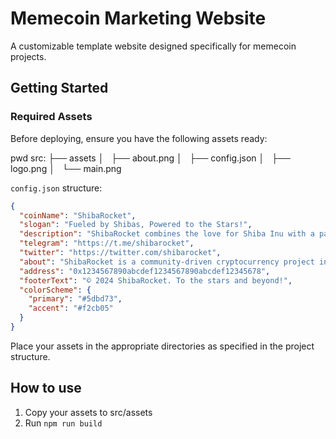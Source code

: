 # Memecoin Marketing Website

A customizable template website designed specifically for memecoin projects.

## Getting Started

### Required Assets

Before deploying, ensure you have the following assets ready:

pwd src:
├── assets
│   ├── about.png
│   ├── config.json
│   ├── logo.png
│   └── main.png

`config.json` structure:
```json
{
  "coinName": "ShibaRocket",
  "slogan": "Fueled by Shibas, Powered to the Stars!",
  "description": "ShibaRocket combines the love for Shiba Inu with a passion for intergalactic crypto adventures.",
  "telegram": "https://t.me/shibarocket",
  "twitter": "https://twitter.com/shibarocket",
  "about": "ShibaRocket is a community-driven cryptocurrency project inspired by the adventurous spirit of Shiba Inu and the boundless potential of blockchain technology. Our mission is to create an interstellar ecosystem where Shiba enthusiasts can connect, trade, and explore exciting opportunities in the crypto universe.",
  "address": "0x1234567890abcdef1234567890abcdef12345678",
  "footerText": "© 2024 ShibaRocket. To the stars and beyond!",
  "colorScheme": {
    "primary": "#5dbd73",
    "accent": "#f2cb05"
  }
}
```

Place your assets in the appropriate directories as specified in the project structure.

## How to use
1. Copy your assets to src/assets
2. Run `npm run build`
